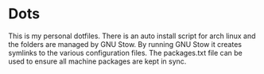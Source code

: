 # Dots

This is my personal dotfiles. There is an auto install script for arch linux and the folders are managed by GNU Stow. By running GNU Stow it creates symlinks to the various configuration files. The packages.txt file can be used to ensure all machine packages are kept in sync.
